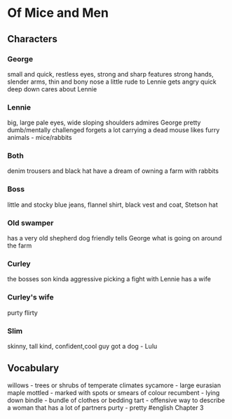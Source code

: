 # Of Mice and Men
## Characters
### George
small and quick, restless eyes, strong and sharp features
strong hands, slender arms, thin and bony nose
a little rude to Lennie
gets angry quick
deep down cares about Lennie
### Lennie
big, large pale eyes, wide sloping shoulders
admires George
pretty dumb/mentally challenged
forgets a lot
carrying a dead mouse
likes furry animals - mice/rabbits
### Both
denim trousers and black hat
have a dream of owning a farm with rabbits
### Boss
little and stocky
blue jeans, flannel shirt, black vest and coat, Stetson hat
### Old swamper
has a very old shepherd dog
friendly
tells George what is going on around the farm
### Curley
the bosses son
kinda aggressive
picking a fight with Lennie
has a wife
### Curley's wife
purty
flirty
### Slim
skinny, tall
kind, confident,cool guy
got a dog - Lulu
## Vocabulary
willows - trees or shrubs of temperate climates
sycamore - large eurasian maple
mottled - marked with spots or smears of colour
recumbent - lying down
bindle - bundle of clothes or bedding
tart - offensive way to describe a woman that has a lot of partners
purty - pretty
#english 
Chapter 3